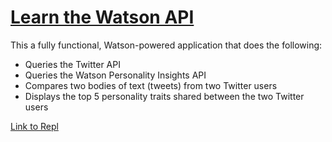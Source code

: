 # [Learn the Watson API](https://www.codecademy.com/learn/ibm-watson)

This a fully functional, Watson-powered application that does the following:
* Queries the Twitter API
* Queries the Watson Personality Insights API
* Compares two bodies of text (tweets) from two Twitter users
* Displays the top 5 personality traits shared between the two Twitter users

[Link to Repl](https://repl.it/@lendoo73/personalityInsightsV3#README.md)
